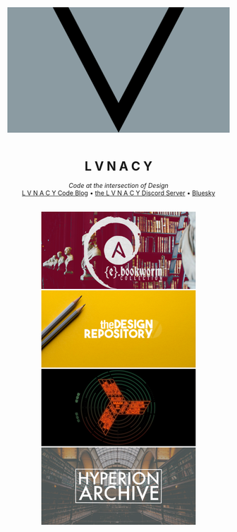 <div align="center">
  <img
    src="./assets/lvnacy_banner.png"
    alt="lunacy emblem"
    width="1024px"
  />
  <br>
  <br>
  <h1>L V N A C Y</h1>
</div>

<div align="center">
  <i>Code at the intersection of Design</i><br>
  <a href="https://blog.ephemeralrogue.xyz">L V N A C Y Code Blog</a>
  •
  <a href="https://discord.gg/nh7mqGEfbw">the L V N A C Y Discord Server</a>
  •
  <a href="https://bsky.app/profile/lvnacy.xyz">Bluesky</a>
  <br>
</div>
<br>



<br>

<div align="center">
  <a href="https://github.com/ephemeralrogue/ephemeralrogue.bookworm">
    <img src="./assets/e.bookworm-github-social.png" alt="ephermal rogue debian bookworm header" width="350px">
  </a>
  <a href="https://github.com/ephemeralrogue/design-repository">
    <img src="./assets/design_repository_github.png" alt="design repository project header" width="350px">
  </a>
  <a href="https://github.com/ephemeralrogue/the-magi">
    <img src="./assets/the_magi_github.png" alt="the magi project header" width="350px">
  </a>
  <a href="https://github.com/ephemeralrogue/hyperion-archive">
    <img src="./assets/hyperion_archive_github.png" alt="hyperion archive project header" width="350px">
  </a>
</div>
<br>


<!-- Links -->
[fm-blog]: https://blog.ephemeralrogue.xyz
[madalexxx]: https://backstage.madalexxx.xyz
[LVNACY-bluesky]: https://bsky.app/profile/lvnacy.xyz
[Python]: https://www.python.org/
[Docker]: https://www.docker.com/
[vagrant]: https://developer.hashicorp.com/vagrant/docs
[Ansible]: https://www.ansible.com/
[SELinux]: https://github.blog/2023-07-05-introduction-to-selinux/
[Rust]: https://www.rust-lang.org/